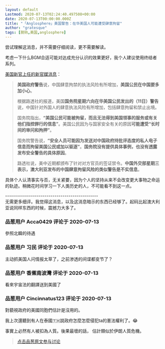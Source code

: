 ```yaml
---
layout: default
Lastmod: 2020-07-13T02:24:40.497508+00:00
date: 2020-07-13T00:00:00.000Z
title: "「Anglosphere」美国警告：在华美国人可能遭受肆意拘留"
author: "gratesque"
tags: [脱钩,美国,anglosphere]
---
```


尝试理解这消息，并不需要仔细阅读，更不需要解读。  
  
考虑一下什么BGM合适可能对达成充分认识的效果更好，我个人建议使用终结者系列。  
  
[美国新官上任的新官媒消息]( "https://www.voachinese.com/a/us-warns-of-detention-in-china-07112020/5499108.html")：  

> **美国政府警告**说，中国肆意拘禁的执法风险有所增加，**美国公民在中国要多加小心**。  
>   
> 根据路透社的报道，美国**国务院星期六向在华美国公民发出的（11日）警告**说，中国针对外国人的肆意执法风险有所增加，包括肆意拘留和禁止出境。  
>   
> 国务院指出，**“美国公民可能被拘留，而且无法得到美国领事的服务或有关他们指控罪行的信息”**。美国公民因为与国家安全有关的原因**可能遭受“长时间的审问和拘押”**。  
>   
> 国务院警告说，**“安全人员可能因为发送对中国政府持批评态度的私人电子信息而拘留美国公民或加以驱逐”**。**国务院没有提供具体事例，也没有透露发布安全警告的具体原因**。  
>   
> 路透社说，美中近期都颁布了针对对方官员的签证禁令。**中国外交部星期三表示，澳大利亚发布的中国肆意拘留风险的类似警告是不实信息**。

  
  
具体个人认清事实与否，无关紧要，因为个人的坚持从来不会改变更大事物之命运的轨迹。稍微花时间学习一下人类历史的人，不可能看不到这一点。  
  
\-----------------------------------------------  
无需更多细评。我觉得这消息，以及这消息暗示的东西已经够了。起码比起澳大利亚说同样东西的时候，震撼力大多了。

            
### 品葱用户 **Acca0429** 评论于 2020-07-13
        
參照北韓的待遇
        


            
### 品葱用户 **习民** 评论于 2020-07-13
        
主动抓美国人问情报太草了，之前渗透的间谍都变节了？
        


            
### 品葱用户 **香蕉南波灣** 评论于 2020-07-13
        
看來宇宙法的翻譯送到美國了
        


            
### 品葱用户 **Cincinnatus123** 评论于 2020-07-13
        
對藐視政府的美國同胞們估計是沒用的。  
  
  
我上次還聽到有人在泰國🇹🇭說政府怎麼怎麼侵犯ta的憲法權利了。😂  
  
  
事實上必然有人被扣為人質。後果最壞的話， 估計類似於伊朗人質危機。
        






> [点击品葱原文参与讨论](https://pincong.rocks/article/21530)


